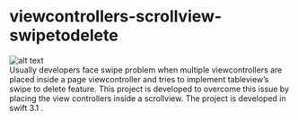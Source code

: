 # viewcontrollers-scrollview-swipetodelete
![alt text](https://github.com/attilaroy/viewcontrollers-scrollview-swipetodelete/blob/master/ScrollViewControllers/scrollcontrollers.gif)
<br>Usually developers face swipe problem when multiple viewcontrollers are placed inside a page viewcontroller and tries to implement  tableview’s swipe to delete feature. This project is developed to overcome this issue by placing the view controllers inside a scrollview. The project is developed in swift 3.1 .<br />
